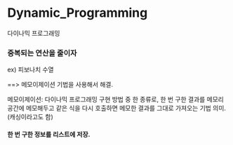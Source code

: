 # Dynamic_Programming
다이나믹 프로그래밍

### 중복되는 연산을 줄이자 

ex) 피보나치 수열 

==> 메모이제이션 기법을 사용해서 해결. 

메모이제이션: 다이나믹 프로그래밍 구현 방법 중 한 종류로, 한 번 구한 결과를 메모리 공간에 메모해두고 
같은 식을 다시 호출하면 메모한 결과를 그대로 가져오는 기법 의미. (캐싱이라고도 함)

#### 한 번 구한 정보를 리스트에 저장. 
